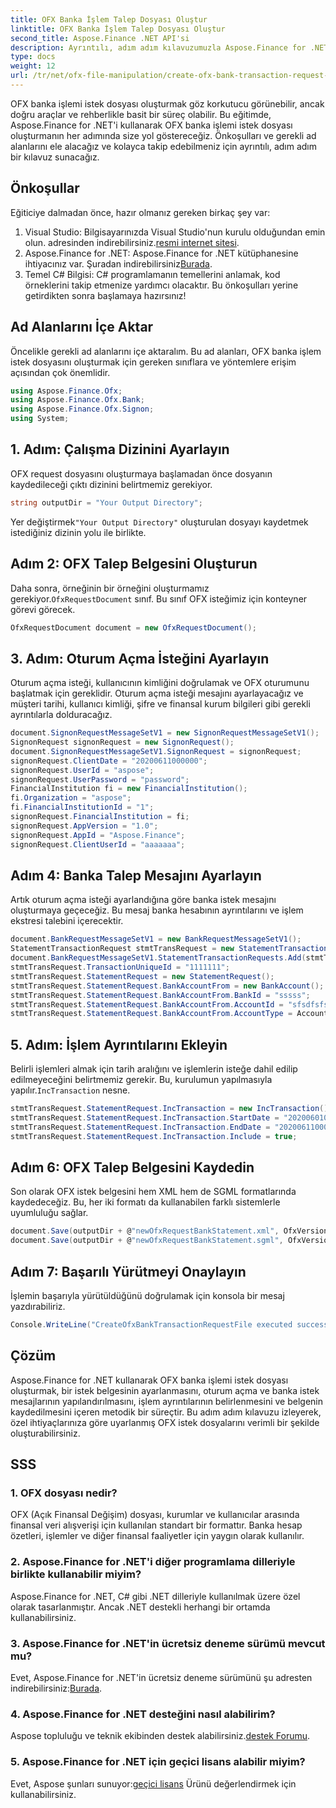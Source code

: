 ```yaml
---
title: OFX Banka İşlem Talep Dosyası Oluştur
linktitle: OFX Banka İşlem Talep Dosyası Oluştur
second_title: Aspose.Finance .NET API'si
description: Ayrıntılı, adım adım kılavuzumuzla Aspose.Finance for .NET'i kullanarak OFX banka işlemi istek dosyasını nasıl oluşturacağınızı öğrenin. #Aspose #Finans
type: docs
weight: 12
url: /tr/net/ofx-file-manipulation/create-ofx-bank-transaction-request-file/
---
```

OFX banka işlemi istek dosyası oluşturmak göz korkutucu görünebilir, ancak doğru araçlar ve rehberlikle basit bir süreç olabilir. Bu eğitimde, Aspose.Finance for .NET'i kullanarak OFX banka işlemi istek dosyası oluşturmanın her adımında size yol göstereceğiz. Önkoşulları ve gerekli ad alanlarını ele alacağız ve kolayca takip edebilmeniz için ayrıntılı, adım adım bir kılavuz sunacağız.
## Önkoşullar
Eğiticiye dalmadan önce, hazır olmanız gereken birkaç şey var:
1.  Visual Studio: Bilgisayarınızda Visual Studio'nun kurulu olduğundan emin olun. adresinden indirebilirsiniz.[resmi internet sitesi](https://visualstudio.microsoft.com/).
2.  Aspose.Finance for .NET: Aspose.Finance for .NET kütüphanesine ihtiyacınız var. Şuradan indirebilirsiniz[Burada](https://releases.aspose.com/finance/net/).
3. Temel C# Bilgisi: C# programlamanın temellerini anlamak, kod örneklerini takip etmenize yardımcı olacaktır.
Bu önkoşulları yerine getirdikten sonra başlamaya hazırsınız!
## Ad Alanlarını İçe Aktar
Öncelikle gerekli ad alanlarını içe aktaralım. Bu ad alanları, OFX banka işlem istek dosyasını oluşturmak için gereken sınıflara ve yöntemlere erişim açısından çok önemlidir.
```csharp
using Aspose.Finance.Ofx;
using Aspose.Finance.Ofx.Bank;
using Aspose.Finance.Ofx.Signon;
using System;
```
## 1. Adım: Çalışma Dizinini Ayarlayın
OFX request dosyasını oluşturmaya başlamadan önce dosyanın kaydedileceği çıktı dizinini belirtmemiz gerekiyor.
```csharp
string outputDir = "Your Output Directory";
```
 Yer değiştirmek`"Your Output Directory"` oluşturulan dosyayı kaydetmek istediğiniz dizinin yolu ile birlikte.
## Adım 2: OFX Talep Belgesini Oluşturun
 Daha sonra, örneğinin bir örneğini oluşturmamız gerekiyor.`OfxRequestDocument` sınıf. Bu sınıf OFX isteğimiz için konteyner görevi görecek.
```csharp
OfxRequestDocument document = new OfxRequestDocument();
```
## 3. Adım: Oturum Açma İsteğini Ayarlayın
Oturum açma isteği, kullanıcının kimliğini doğrulamak ve OFX oturumunu başlatmak için gereklidir. Oturum açma isteği mesajını ayarlayacağız ve müşteri tarihi, kullanıcı kimliği, şifre ve finansal kurum bilgileri gibi gerekli ayrıntılarla dolduracağız.
```csharp
document.SignonRequestMessageSetV1 = new SignonRequestMessageSetV1();
SignonRequest signonRequest = new SignonRequest();
document.SignonRequestMessageSetV1.SignonRequest = signonRequest;
signonRequest.ClientDate = "20200611000000";
signonRequest.UserId = "aspose";
signonRequest.UserPassword = "password";
FinancialInstitution fi = new FinancialInstitution();
fi.Organization = "aspose";
fi.FinancialInstitutionId = "1";
signonRequest.FinancialInstitution = fi;
signonRequest.AppVersion = "1.0";
signonRequest.AppId = "Aspose.Finance";
signonRequest.ClientUserId = "aaaaaaa";
```
## Adım 4: Banka Talep Mesajını Ayarlayın
Artık oturum açma isteği ayarlandığına göre banka istek mesajını oluşturmaya geçeceğiz. Bu mesaj banka hesabının ayrıntılarını ve işlem ekstresi talebini içerecektir.
```csharp
document.BankRequestMessageSetV1 = new BankRequestMessageSetV1();
StatementTransactionRequest stmtTransRequest = new StatementTransactionRequest();
document.BankRequestMessageSetV1.StatementTransactionRequests.Add(stmtTransRequest);
stmtTransRequest.TransactionUniqueId = "1111111";
stmtTransRequest.StatementRequest = new StatementRequest();
stmtTransRequest.StatementRequest.BankAccountFrom = new BankAccount();
stmtTransRequest.StatementRequest.BankAccountFrom.BankId = "sssss";
stmtTransRequest.StatementRequest.BankAccountFrom.AccountId = "sfsdfsfsdf";
stmtTransRequest.StatementRequest.BankAccountFrom.AccountType = AccountEnum.CHECKING;
```
## 5. Adım: İşlem Ayrıntılarını Ekleyin
 Belirli işlemleri almak için tarih aralığını ve işlemlerin isteğe dahil edilip edilmeyeceğini belirtmemiz gerekir. Bu, kurulumun yapılmasıyla yapılır.`IncTransaction` nesne.
```csharp
stmtTransRequest.StatementRequest.IncTransaction = new IncTransaction();
stmtTransRequest.StatementRequest.IncTransaction.StartDate = "20200601000000";
stmtTransRequest.StatementRequest.IncTransaction.EndDate = "20200611000000";
stmtTransRequest.StatementRequest.IncTransaction.Include = true;
```
## Adım 6: OFX Talep Belgesini Kaydedin
Son olarak OFX istek belgesini hem XML hem de SGML formatlarında kaydedeceğiz. Bu, her iki formatı da kullanabilen farklı sistemlerle uyumluluğu sağlar.
```csharp
document.Save(outputDir + @"newOfxRequestBankStatement.xml", OfxVersionEnum.V2x);
document.Save(outputDir + @"newOfxRequestBankStatement.sgml", OfxVersionEnum.V1x);
```
## Adım 7: Başarılı Yürütmeyi Onaylayın
İşlemin başarıyla yürütüldüğünü doğrulamak için konsola bir mesaj yazdırabiliriz.
```csharp
Console.WriteLine("CreateOfxBankTransactionRequestFile executed successfully.");
```
## Çözüm
Aspose.Finance for .NET kullanarak OFX banka işlemi istek dosyası oluşturmak, bir istek belgesinin ayarlanmasını, oturum açma ve banka istek mesajlarının yapılandırılmasını, işlem ayrıntılarının belirlenmesini ve belgenin kaydedilmesini içeren metodik bir süreçtir. Bu adım adım kılavuzu izleyerek, özel ihtiyaçlarınıza göre uyarlanmış OFX istek dosyalarını verimli bir şekilde oluşturabilirsiniz.
## SSS
### 1. OFX dosyası nedir?
OFX (Açık Finansal Değişim) dosyası, kurumlar ve kullanıcılar arasında finansal veri alışverişi için kullanılan standart bir formattır. Banka hesap özetleri, işlemler ve diğer finansal faaliyetler için yaygın olarak kullanılır.
### 2. Aspose.Finance for .NET'i diğer programlama dilleriyle birlikte kullanabilir miyim?
Aspose.Finance for .NET, C# gibi .NET dilleriyle kullanılmak üzere özel olarak tasarlanmıştır. Ancak .NET destekli herhangi bir ortamda kullanabilirsiniz.
### 3. Aspose.Finance for .NET'in ücretsiz deneme sürümü mevcut mu?
Evet, Aspose.Finance for .NET'in ücretsiz deneme sürümünü şu adresten indirebilirsiniz:[Burada](https://releases.aspose.com/).
### 4. Aspose.Finance for .NET desteğini nasıl alabilirim?
 Aspose topluluğu ve teknik ekibinden destek alabilirsiniz.[destek Forumu](https://forum.aspose.com/c/finance/43).
### 5. Aspose.Finance for .NET için geçici lisans alabilir miyim?
 Evet, Aspose şunları sunuyor:[geçici lisans](https://purchase.aspose.com/temporary-license/) Ürünü değerlendirmek için kullanabilirsiniz.